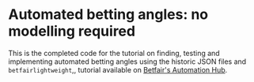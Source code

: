 # Automated betting angles: no modelling required

This is the completed code for the tutorial on finding, testing and implementing automated betting angles using the historic JSON files and `betfairlightweight`,, tutorial available on [Betfair's Automation Hub](https://betfair-datascientists.github.io/historicData/automatedBettingAnglesTutorial/).